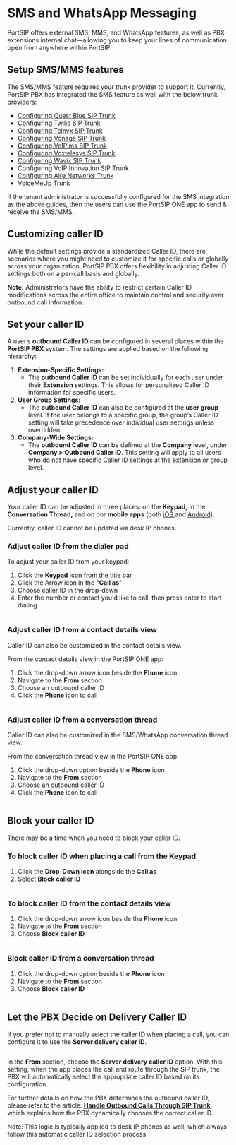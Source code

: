 # SMS and WhatsApp Messaging

PortSIP offers external SMS, MMS, and WhatsApp features, as well as PBX extensions internal chat—allowing you to keep your lines of communication open from anywhere within PortSIP.

## Setup SMS/MMS features

The SMS/MMS feature requires your trunk provider to support it. Currently, PortSIP PBX has integrated the SMS feature as well with the below trunk providers:

* [Configuring Quest Blue SIP Trunk](https://support.portsip.com/portsip-communications-solution/configuring-sip-trunks/questblue-sip-trunk)
* [Configuring Twilio SIP Trunk](https://support.portsip.com/portsip-communications-solution/configuring-sip-trunks/twilio-sip-trunk)
* [Configuring Telnyx SIP Trunk](https://support.portsip.com/portsip-communications-solution/configuring-sip-trunks/telnyx-sip-trunk)
* [Configuring Vonage SIP Trunk](https://support.portsip.com/portsip-communications-solution/configuring-sip-trunks/vonage-sip-trunk)
* [Configuring VoIP.ms SIP Trunk](https://support.portsip.com/portsip-communications-solution/configuring-sip-trunks/voip.ms-sip-trunk)
* [Configuring Voxtelesys SIP Trunk](https://support.portsip.com/portsip-communications-solution/configuring-sip-trunks/voxtelesys-sip-trunk)
* [Configuring Wavix SIP Trunk](https://support.portsip.com/portsip-communications-solution/configuring-sip-trunks/wavix-sip-trunk)
* Configuring VoIP Innovation SIP Trunk
* [Configuring Aire Networks Trunk](https://support.portsip.com/portsip-communications-solution/configuring-sip-trunks/aire-networks-sip-trunk)
* [VoiceMeUp Trunk](https://support.portsip.com/portsip-communications-solution/configuring-sip-trunks/voicemeup-sip-trunk)

If the tenant administrator is successfully configured for the SMS integration as the above guides, then the users can use the PortSIP ONE app to send & receive the SMS/MMS.

## Customizing caller ID

While the default settings provide a standardized Caller ID, there are scenarios where you might need to customize it for specific calls or globally across your organization. PortSIP PBX offers flexibility in adjusting Caller ID settings both on a per-call basis and globally.

**Note:** Administrators have the ability to restrict certain Caller ID modifications across the entire office to maintain control and security over outbound call information.

## Set your caller ID

A user’s **outbound Caller ID** can be configured in several places within the **PortSIP PBX** system. The settings are applied based on the following hierarchy:

1. **Extension-Specific Settings:**
   * The **outbound Caller ID** can be set individually for each user under their **Extension** settings. This allows for personalized Caller ID information for specific users.
2. **User Group Settings:**
   * The **outbound Caller ID** can also be configured at the **user group** level. If the user belongs to a specific group, the group’s Caller ID setting will take precedence over individual user settings unless overridden.
3. **Company-Wide Settings:**
   * The **outbound Caller ID** can be defined at the **Company** level, under **Company > Outbound Caller ID**. This setting will apply to all users who do not have specific Caller ID settings at the extension or group level.

## Adjust your caller ID <a href="#adjust-your-caller-id" id="adjust-your-caller-id"></a>

Your caller ID can be adjusted in three places: on the **Keypad,** in the **Conversation Thread,** and on our **mobile apps** (both [iOS ](https://www.portsip.com/portsip-one/)and [Android](https://www.portsip.com/portsip-one/)).

Currently, caller ID cannot be updated via desk IP phones.

### Adjust caller ID from the dialer pad <a href="#adjust-caller-id-from-the-main-dialer" id="adjust-caller-id-from-the-main-dialer"></a>

To adjust your caller ID from your keypad:

1. Click the **Keypad** icon from the title bar
2. Click the Arrow icon in the "**Call as**"&#x20;
3. Choose caller ID in the drop-down
4. Enter the number or contact you'd like to call, then press enter to start dialing

<figure><img src="../../.gitbook/assets/caller_id_1.png" alt=""><figcaption></figcaption></figure>

### Adjust caller ID from a contact details view  <a href="#adjust-caller-id-from-a-conversation-thread" id="adjust-caller-id-from-a-conversation-thread"></a>

Caller ID can also be customized in the contact details view.&#x20;

From the contact details view in the PortSIP ONE app:

1. Click the drop-down arrow icon beside the **Phone** icon&#x20;
2. Navigate to the **From** section
3. Choose an outbound caller ID
4. Click the **Phone** icon to call

<figure><img src="../../.gitbook/assets/caller_id_2.png" alt=""><figcaption></figcaption></figure>

### Adjust caller ID from a conversation thread  <a href="#adjust-caller-id-from-a-conversation-thread" id="adjust-caller-id-from-a-conversation-thread"></a>

Caller ID can also be customized in the SMS/WhatsApp conversation thread view.&#x20;

From the conversation thread view in the PortSIP ONE app:

1. Click the drop-down option beside the **Phone** icon&#x20;
2. Navigate to the **From** section
3. Choose an outbound caller ID
4. Click the **Phone** icon to call

<figure><img src="../../.gitbook/assets/caller_id_3.png" alt=""><figcaption></figcaption></figure>

## Block your caller ID <a href="#block-your-caller-id" id="block-your-caller-id"></a>

There may be a time when you need to block your caller ID.&#x20;

### To block caller ID when placing a call from the Keypad

1. Click the **Drop-Down icon** alongside the **Call as**
2. Select **Block caller ID**

<figure><img src="../../.gitbook/assets/caller_id_4.png" alt=""><figcaption></figcaption></figure>

### To block caller ID from the contact details view

1. Click the drop-down arrow icon beside the **Phone** icon&#x20;
2. Navigate to the **From** section
3. Choose **Block caller ID**

<figure><img src="../../.gitbook/assets/caller_id_5.png" alt=""><figcaption></figcaption></figure>

### Block caller ID from a conversation thread  <a href="#adjust-caller-id-from-a-conversation-thread" id="adjust-caller-id-from-a-conversation-thread"></a>

1. Click the drop-down option beside the **Phone** icon&#x20;
2. Navigate to the **From** section
3. Choose **Block caller ID**

<figure><img src="../../.gitbook/assets/caller_id_6.png" alt=""><figcaption></figcaption></figure>

## Let the PBX Decide on Delivery Caller ID

If you prefer not to manually select the caller ID when placing a call, you can configure it to use the **Server delivery caller ID**.

<figure><img src="../../.gitbook/assets/caller_id_7.png" alt=""><figcaption></figcaption></figure>

In the **From** section, choose the **Server delivery caller ID** option. With this setting, when the app places the call and route through the SIP trunk,  the PBX will automatically select the appropriate caller ID based on its configuration.

For further details on how the PBX determines the outbound caller ID, please refer to the article: [**Handle Outbound Calls Through SIP Trunk**](../../portsip-communications-solution/portsip-pbx-administration-guide/7-trunk-management/handle-outbound-calls-through-sip-trunk.md#outboundcallerid), which explains how the PBX dynamically chooses the correct caller ID.

Note: This logic is typically applied to desk IP phones as well, which always follow this automatic caller ID selection process.

